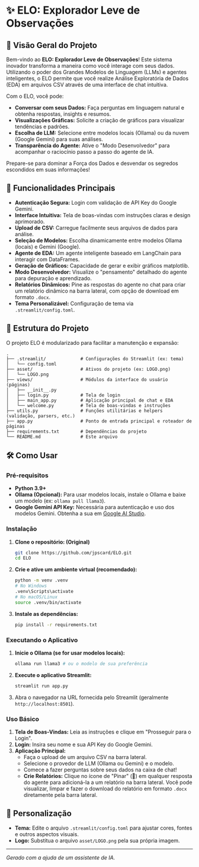 # ✨ ELO: Explorador Leve de Observações

## 🚀 Visão Geral do Projeto

Bem-vindo ao **ELO: Explorador Leve de Observações**! Este sistema inovador transforma a maneira como você interage com seus dados. Utilizando o poder dos Grandes Modelos de Linguagem (LLMs) e agentes inteligentes, o ELO permite que você realize Análise Exploratória de Dados (EDA) em arquivos CSV através de uma interface de chat intuitiva.

Com o ELO, você pode:
*   **Conversar com seus Dados:** Faça perguntas em linguagem natural e obtenha respostas, insights e resumos.
*   **Visualizações Gráficas:** Solicite a criação de gráficos para visualizar tendências e padrões.
*   **Escolha de LLM:** Selecione entre modelos locais (Ollama) ou da nuvem (Google Gemini) para suas análises.
*   **Transparência do Agente:** Ative o "Modo Desenvolvedor" para acompanhar o raciocínio passo a passo do agente de IA.

Prepare-se para dominar a Força dos Dados e desvendar os segredos escondidos em suas informações!

## 🌟 Funcionalidades Principais

*   **Autenticação Segura:** Login com validação de API Key do Google Gemini.
*   **Interface Intuitiva:** Tela de boas-vindas com instruções claras e design aprimorado.
*   **Upload de CSV:** Carregue facilmente seus arquivos de dados para análise.
*   **Seleção de Modelos:** Escolha dinamicamente entre modelos Ollama (locais) e Gemini (Google).
*   **Agente de EDA:** Um agente inteligente baseado em LangChain para interagir com DataFrames.
*   **Geração de Gráficos:** Capacidade de gerar e exibir gráficos matplotlib.
*   **Modo Desenvolvedor:** Visualize o "pensamento" detalhado do agente para depuração e aprendizado.
*   **Relatórios Dinâmicos:** Pine as respostas do agente no chat para criar um relatório dinâmico na barra lateral, com opção de download em formato `.docx`.
*   **Tema Personalizável:** Configuração de tema via `.streamlit/config.toml`.

## 📂 Estrutura do Projeto

O projeto ELO é modularizado para facilitar a manutenção e expansão:

```
.
├── .streamlit/             # Configurações do Streamlit (ex: tema)
│   └── config.toml
├── asset/                  # Ativos do projeto (ex: LOGO.png)
│   └── LOGO.png
├── views/                  # Módulos da interface do usuário (páginas)
│   ├── __init__.py
│   ├── login.py            # Tela de login
│   ├── main_app.py         # Aplicação principal de chat e EDA
│   └── welcome.py          # Tela de boas-vindas e instruções
├── utils.py                # Funções utilitárias e helpers (validação, parsers, etc.)
├── app.py                  # Ponto de entrada principal e roteador de páginas
├── requirements.txt        # Dependências do projeto
└── README.md               # Este arquivo
```

## 🛠️ Como Usar

### Pré-requisitos

*   **Python 3.9+**
*   **Ollama (Opcional):** Para usar modelos locais, instale o Ollama e baixe um modelo (ex: `ollama pull llama3`).
*   **Google Gemini API Key:** Necessária para autenticação e uso dos modelos Gemini. Obtenha a sua em [Google AI Studio](https://aistudio.google.com/app/apikey).

### Instalação

1.  **Clone o repositório: (Original)**
    ```bash
    git clone https://github.com/jpscard/ELO.git
    cd ELO
    ```

2.  **Crie e ative um ambiente virtual (recomendado):**
    ```bash
    python -m venv .venv
    # No Windows
    .venv\Scripts\activate
    # No macOS/Linux
    source .venv/bin/activate
    ```

3.  **Instale as dependências:**
    ```bash
    pip install -r requirements.txt
    ```

### Executando o Aplicativo

1.  **Inicie o Ollama (se for usar modelos locais):**
    ```bash
    ollama run llama3 # ou o modelo de sua preferência
    ```

2.  **Execute o aplicativo Streamlit:**
    ```bash
    streamlit run app.py
    ```

3.  Abra o navegador na URL fornecida pelo Streamlit (geralmente `http://localhost:8501`).

### Uso Básico

1.  **Tela de Boas-Vindas:** Leia as instruções e clique em "Prosseguir para o Login".
2.  **Login:** Insira seu nome e sua API Key do Google Gemini.
3.  **Aplicação Principal:**
    *   Faça o upload de um arquivo CSV na barra lateral.
    *   Selecione o provedor de LLM (Ollama ou Gemini) e o modelo.
    *   Comece a fazer perguntas sobre seus dados na caixa de chat!
    *   **Crie Relatórios:** Clique no ícone de "Pinar" (🧷) em qualquer resposta do agente para adicioná-la a um relatório na barra lateral. Você pode visualizar, limpar e fazer o download do relatório em formato `.docx` diretamente pela barra lateral.

## 🎨 Personalização

*   **Tema:** Edite o arquivo `.streamlit/config.toml` para ajustar cores, fontes e outros aspectos visuais.
*   **Logo:** Substitua o arquivo `asset/LOGO.png` pela sua própria imagem.

---
*Gerado com a ajuda de um assistente de IA.*
